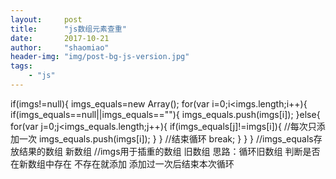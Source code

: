 ```yaml
---
layout:     post
title:      "js数组元素查重"
date:       2017-10-21
author:     "shaomiao"
header-img: "img/post-bg-js-version.jpg"
tags:
    - "js"
---
```

if(imgs!=null){
	imgs_equals=new Array();
	for(var i=0;i<imgs.length;i++){
		if(imgs_equals==null||imgs_equals==""){
			imgs_equals.push(imgs[i]);
		}else{
			for(var j=0;j<imgs_equals.length;j++){
				if(imgs_equals[j]!=imgs[i]){
					//每次只添加一次
					imgs_equals.push(imgs[i]);
				}
			}
			//结束循环
			break;
		}
	}
}
//imgs_equals存放结果的数组 新数组
//imgs用于插重的数组 旧数组
思路：循环旧数组 判断是否在新数组中存在 不存在就添加
添加过一次后结束本次循环
